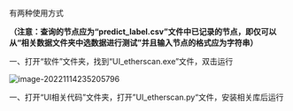 有两种使用方式

**（注意：查询的节点应为“predict_label.csv”文件中已记录的节点，即仅可以从“相关数据文件夹中选数据进行测试”并且输入节点的格式应为字符串）**

一、打开“软件”文件夹，找到“UI_etherscan.exe”文件，双击运行

![image-20221114235205796](C:\Users\ahjsjmk\AppData\Roaming\Typora\typora-user-images\image-20221114235205796.png)

一、打开“UI相关代码”文件夹，打开”UI_etherscan.py“文件，安装相关库后运行
